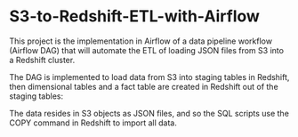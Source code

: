 # S3-to-Redshift-ETL-with-Airflow

This project is the implementation in Airflow of a data pipeline workflow (Airflow DAG) that will automate the ETL of loading JSON files from S3 into a Redshift cluster.

The DAG is implemented to load data from S3 into staging tables in Redshift, then dimensional tables and a fact table are created in Redshift out of the staging tables:

The data resides in S3 objects as JSON files, and so the SQL scripts use the COPY command in Redshift to import all data.
